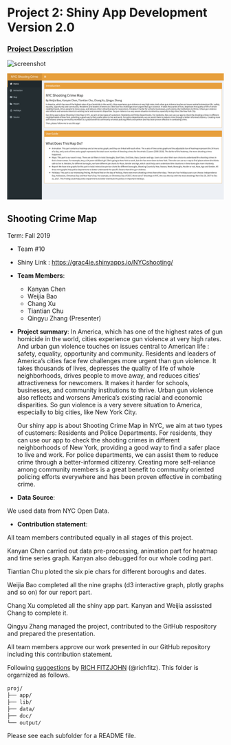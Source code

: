 # Project 2: Shiny App Development Version 2.0

### [Project Description](doc/project2_desc.md)

![screenshot](doc/screenshot2.png)

![screenshot](doc/screenshot11.png)


## Shooting Crime Map
Term: Fall 2019

+ Team #10

+ Shiny Link : https://grac4ie.shinyapps.io/NYCshooting/

+ **Team Members**: 
     + Kanyan Chen
     + Weijia Bao
     + Chang Xu
     + Tiantian Chu
     + Qingyu Zhang (Presenter)      

+ **Project summary**: 
In America, which has one of the highest rates of gun homicide in the world, cities experience gun violence at very high rates.  And urban gun violence touches on issues central to American life : safety, equality, opportunity and community. Residents and leaders of America’s cities face few challenges more urgent than gun violence. It takes thousands of lives, depresses the quality of life of whole neighborhoods, drives people to move away, and reduces cities’ attractiveness for newcomers. It makes it harder for schools, businesses, and community institutions to thrive. Urban gun violence also reflects and worsens America’s existing racial and economic disparities. So gun violence is a very severe situation to America, especially to big cities, like New York City.

  Our shiny app is about Shooting Crime Map in NYC, we aim at two types of customers: Residents and Police Departments. For residents, they can use our app to check the shooting crimes in different neighborhoods of New York, providing a good way to find a safer place to live and work. For police departments, we can assist them to reduce crime through a better-informed citizenry. Creating more self-reliance among community members is a great benefit to community oriented policing efforts everywhere and has been proven effective in combating crime.


+ **Data Source**:

We used data from NYC Open Data.

+ **Contribution statement**: 

All team members contributed equally in all stages of this project.

Kanyan Chen carried out data pre-processing, animation part for heatmap and time series graph. Kanyan also debugged for our whole coding part.

Tiantian Chu ploted the six pie chars for different boroughs and dates.

Weijia Bao completed all the nine graphs (d3 interactive graph, plotly graphs and so on) for our report part.

Chang Xu completed all the shiny app part. Kanyan and Weijia assissted Chang to complete it.

Qingyu Zhang managed the project, contributed to the GitHub respository and prepared the presentation.

All team members approve our work presented in our GitHub repository including this contribution statement.

Following [suggestions](http://nicercode.github.io/blog/2013-04-05-projects/) by [RICH FITZJOHN](http://nicercode.github.io/about/#Team) (@richfitz). This folder is orgarnized as follows.

```
proj/
├── app/
├── lib/
├── data/
├── doc/
└── output/
```

Please see each subfolder for a README file.

